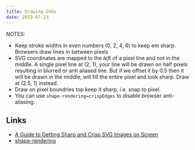 ```yaml
---
title: Drawing SVGs
date: 2019-07-23
---
```


NOTES:

- Keep stroke widths in even numbers (0, 2, 4, 6) to keep em sharp. Browsers draw lines in between pixels
- SVG coordinates are mapped to the _left_ of a pixel line and not in the middle. A single pixel line at (2, 1), your line will be drawn on half pixels resulting in blurred or anti aliased line. But if we offset it by 0.5 then it will be drawn in the middle, will fill the entire pixel and look sharp. Draw at (2.5, 1) instead.
- Draw on pixel boundries top keep it sharp, i.e. snap to pixel.
- You can use `shape-rendering=crispEdges` to disable browser anti-aliasing. 


Links
---
- [A Guide to Getting Sharp and Crisp SVG Images on Screen](https://vecta.io/blog/guide-to-getting-sharp-and-crisp-svg-images)
- [shape-rendering](https://developer.mozilla.org/en-US/docs/Web/SVG/Attribute/shape-rendering)